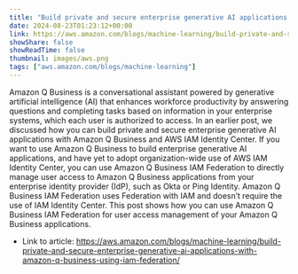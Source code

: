 ```yaml
---
title: "Build private and secure enterprise generative AI applications with Amazon Q Business using IAM Federation"
date: 2024-08-23T01:23:12+00:00
link: https://aws.amazon.com/blogs/machine-learning/build-private-and-secure-enterprise-generative-ai-applications-with-amazon-q-business-using-iam-federation/
showShare: false
showReadTime: false
thumbnail: images/aws.png
tags: ["aws.amazon.com/blogs/machine-learning"]
---
```

Amazon Q Business is a conversational assistant powered by generative artificial intelligence (AI) that enhances workforce productivity by answering questions and completing tasks based on information in your enterprise systems, which each user is authorized to access. In an earlier post, we discussed how you can build private and secure enterprise generative AI applications with Amazon Q Business and AWS IAM Identity Center. If you want to use Amazon Q Business to build enterprise generative AI applications, and have yet to adopt organization-wide use of AWS IAM Identity Center, you can use Amazon Q Business IAM Federation to directly manage user access to Amazon Q Business applications from your enterprise identity provider (IdP), such as Okta or Ping Identity. Amazon Q Business IAM Federation uses Federation with IAM and doesn’t require the use of IAM Identity Center. This post shows how you can use Amazon Q Business IAM Federation for user access management of your Amazon Q Business applications.

- Link to article: https://aws.amazon.com/blogs/machine-learning/build-private-and-secure-enterprise-generative-ai-applications-with-amazon-q-business-using-iam-federation/